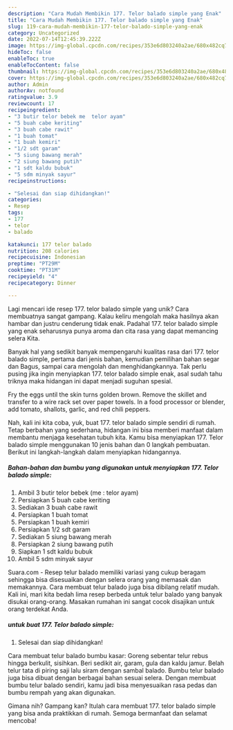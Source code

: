 ```yaml
---
description: "Cara Mudah Membikin 177. Telor balado simple yang Enak"
title: "Cara Mudah Membikin 177. Telor balado simple yang Enak"
slug: 119-cara-mudah-membikin-177-telor-balado-simple-yang-enak
category: Uncategorized
date: 2022-07-14T12:45:39.222Z
image: https://img-global.cpcdn.com/recipes/353e6d803240a2ae/680x482cq70/177-telor-balado-simple-foto-resep-utama.jpg
hideToc: false
enableToc: true
enableTocContent: false
thumbnail: https://img-global.cpcdn.com/recipes/353e6d803240a2ae/680x482cq70/177-telor-balado-simple-foto-resep-utama.jpg
cover: https://img-global.cpcdn.com/recipes/353e6d803240a2ae/680x482cq70/177-telor-balado-simple-foto-resep-utama.jpg
author: Admin
authorAv: notfound
ratingvalue: 3.9
reviewcount: 17
recipeingredient:
- "3 butir telor bebek me  telor ayam"
- "5 buah cabe keriting"
- "3 buah cabe rawit"
- "1 buah tomat"
- "1 buah kemiri"
- "1/2 sdt garam"
- "5 siung bawang merah"
- "2 siung bawang putih"
- "1 sdt kaldu bubuk"
- "5 sdm minyak sayur"
recipeinstructions:

- "Selesai dan siap dihidangkan!"
categories:
- Resep
tags:
- 177
- telor
- balado

katakunci: 177 telor balado 
nutrition: 208 calories
recipecuisine: Indonesian
preptime: "PT29M"
cooktime: "PT31M"
recipeyield: "4"
recipecategory: Dinner

---
```





Lagi mencari ide resep 177. telor balado simple yang unik? Cara membuatnya sangat gampang. Kalau keliru mengolah maka hasilnya akan hambar dan justru cenderung tidak enak. Padahal 177. telor balado simple yang enak seharusnya punya aroma dan cita rasa yang dapat memancing selera Kita.





Banyak hal yang sedikit banyak mempengaruhi kualitas rasa dari 177. telor balado simple, pertama dari jenis bahan, kemudian pemilihan bahan segar dan Bagus, sampai cara mengolah dan menghidangkannya. Tak perlu pusing jika ingin menyiapkan 177. telor balado simple enak,      asal sudah tahu triknya maka hidangan ini dapat menjadi suguhan spesial.














Fry the eggs until the skin turns golden brown. Remove the skillet and transfer to a wire rack set over paper towels. In a food processor or blender, add tomato, shallots, garlic, and red chili peppers.






Nah, kali ini kita coba, yuk, buat 177. telor balado simple sendiri di rumah. Tetap berbahan yang sederhana, hidangan ini bisa memberi manfaat dalam membantu menjaga kesehatan tubuh kita. Kamu bisa menyiapkan 177. Telor balado simple menggunakan 10 jenis bahan dan 0 langkah pembuatan. Berikut ini langkah-langkah dalam menyiapkan hidangannya.

<!--inarticleads1-->

##### Bahan-bahan dan bumbu yang digunakan untuk menyiapkan 177. Telor balado simple:

1. Ambil 3 butir telor bebek (me : telor ayam)
1. Persiapkan 5 buah cabe keriting
1. Sediakan 3 buah cabe rawit
1. Persiapkan 1 buah tomat
1. Persiapkan 1 buah kemiri
1. Persiapkan 1/2 sdt garam
1. Sediakan 5 siung bawang merah
1. Persiapkan 2 siung bawang putih
1. Siapkan 1 sdt kaldu bubuk
1. Ambil 5 sdm minyak sayur


Suara.com - Resep telur balado memiliki variasi yang cukup beragam sehingga bisa disesuaikan dengan selera orang yang memasak dan memakannya. Cara membuat telur balado juga bisa dibilang relatif mudah. Kali ini, mari kita bedah lima resep berbeda untuk telur balado yang banyak disukai orang-orang. Masakan rumahan ini sangat cocok disajikan untuk orang terdekat Anda. 

<!--inarticleads2-->

#####  untuk buat 177. Telor balado simple:


1. Selesai dan siap dihidangkan!

Cara membuat telur balado bumbu kasar: Goreng sebentar telur rebus hingga berkulit, sisihkan. Beri sedikit air, garam, gula dan kaldu jamur. Belah telur tata di piring saji lalu siram dengan sambal balado. Bumbu telur balado juga bisa dibuat dengan berbagai bahan sesuai selera. Dengan membuat bumbu telur balado sendiri, kamu jadi bisa menyesuaikan rasa pedas dan bumbu rempah yang akan digunakan. 

Gimana nih? Gampang kan? Itulah cara membuat 177. telor balado simple yang bisa anda praktikkan di rumah. Semoga bermanfaat dan selamat mencoba!
